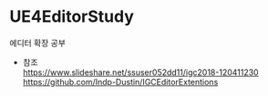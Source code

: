 # UE4EditorStudy
에디터 확장 공부 <br/>

* 참조 <br/>
https://www.slideshare.net/ssuser052dd11/igc2018-120411230 <br/>
https://github.com/Indp-Dustin/IGCEditorExtentions <br/>